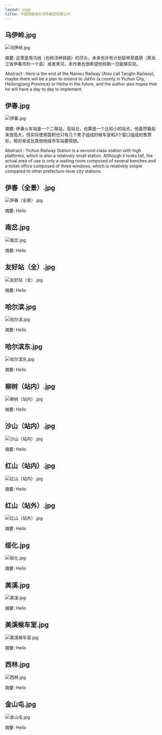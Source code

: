 ```yaml
---
layout: page
title: 中国铁路哈尔滨局集团有限公司
---
```



## 乌伊岭.jpg

![乌伊岭.jpg](乌伊岭.jpg)

摘要: 这里是南乌线（也称汤林铁路）的尽头，未来也许有计划延申至嘉荫（黑龙江省伊春市的一个县）或者黑河，本作者也很希望他有朝一日能够实现。

Abstract : Here is the end of the Nanwu Railway (Also call Tanglin Railway), maybe there will be a plan to extend to JiaYin (a county in Yichun City, Heilongjiang Province) or Heihe in the future, and the author also hopes that he will have a day to day to implement.

## 伊春.jpg

![伊春.jpg](伊春.jpg)

摘要: 伊春火车站是一个二等站，高站台，也算是一个比较小的站点，他虽然看起来很高大，但实际使用面积也只有几个凳子组成的候车室和3个窗口组成的售票处，相对来说比其他地级市车站要简陋。

Abstract : Yichun Railway Station is a second-class station with high platforms, which is also a relatively small station. Although it looks tall, the actual area of use is only a waiting room composed of several benches and a ticket office composed of three windows, which is relatively simple compared to other prefecture-level city stations.

## 伊春（全景）.jpg

![伊春（全景）.jpg](伊春（全景）.jpg)

摘要: Hello

## 南岔.jpg

![南岔.jpg](南岔.jpg)

摘要: Hello

## 友好站（全）.jpg

![友好站（全）.jpg](友好站（全）.jpg)

摘要: Hello

## 哈尔滨.jpg

![哈尔滨.jpg](哈尔滨.jpg)

摘要: Hello

## 哈尔滨东.jpg

![哈尔滨东.jpg](哈尔滨东.jpg)

摘要: Hello

## 柳树（站内）.jpg

![柳树（站内）.jpg](柳树（站内）.jpg)

摘要: Hello

## 沙山（站内）.jpg

![沙山（站内）.jpg](沙山（站内）.jpg)

摘要: Hello

## 红山（站内）.jpg

![红山（站内）.jpg](红山（站内）.jpg)

摘要: Hello

## 红山（站外）.jpg

![红山（站外）.jpg](红山（站外）.jpg)

摘要: Hello

## 绥化.jpg

![绥化.jpg](绥化.jpg)

摘要: Hello

## 美溪.jpg

![美溪.jpg](美溪.jpg)

摘要: Hello

## 美溪候车室.jpg

![美溪候车室.jpg](美溪候车室.jpg)

摘要: Hello

## 西林.jpg

![西林.jpg](西林.jpg)

摘要: Hello

## 金山屯.jpg

![金山屯.jpg](金山屯.jpg)

摘要: Hello

